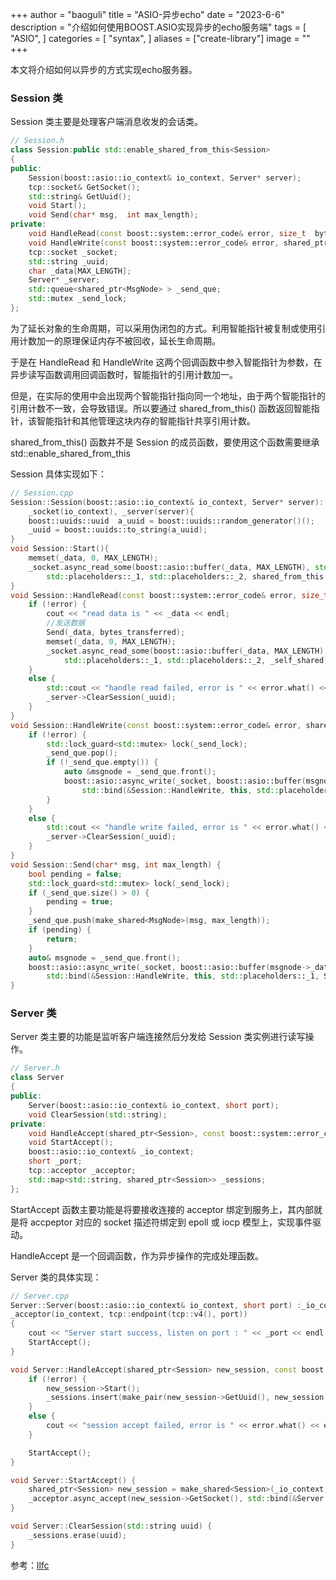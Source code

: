 +++
author = "baoguli"
title = "ASIO-异步echo"
date = "2023-6-6"
description = "介绍如何使用BOOST.ASIO实现异步的echo服务端"
tags = [
    "ASIO",
]
categories = [
    "syntax",
]
aliases = ["create-library"]
image = ""
+++ 

本文将介绍如何以异步的方式实现echo服务器。

### Session 类

Session 类主要是处理客户端消息收发的会话类。

```c++
// Session.h
class Session:public std::enable_shared_from_this<Session>
{
public:
    Session(boost::asio::io_context& io_context, Server* server);
    tcp::socket& GetSocket();
    std::string& GetUuid();
    void Start();
    void Send(char* msg,  int max_length);
private:
    void HandleRead(const boost::system::error_code& error, size_t  bytes_transferred, shared_ptr<Session> _self_shared);
    void HandleWrite(const boost::system::error_code& error, shared_ptr<Session> _self_shared);
    tcp::socket _socket;
    std::string _uuid;
    char _data[MAX_LENGTH];
    Server* _server;
    std::queue<shared_ptr<MsgNode> > _send_que;
    std::mutex _send_lock;
};
```

为了延长对象的生命周期，可以采用伪闭包的方式。利用智能指针被复制或使用引用计数加一的原理保证内存不被回收，延长生命周期。

于是在 HandleRead 和 HandleWrite 这两个回调函数中参入智能指针为参数，在异步读写函数调用回调函数时，智能指针的引用计数加一。

但是，在实际的使用中会出现两个智能指针指向同一个地址，由于两个智能指针的引用计数不一致，会导致错误。所以要通过 shared_from_this() 函数返回智能指针，该智能指针和其他管理这块内存的智能指针共享引用计数。

shared_from_this() 函数并不是 Session 的成员函数，要使用这个函数需要继承 std::enable_shared_from_this<Session>

Session 具体实现如下：

```c++
// Session.cpp
Session::Session(boost::asio::io_context& io_context, Server* server):
    _socket(io_context), _server(server){
    boost::uuids::uuid  a_uuid = boost::uuids::random_generator()();
    _uuid = boost::uuids::to_string(a_uuid);
}
void Session::Start(){
    memset(_data, 0, MAX_LENGTH);
    _socket.async_read_some(boost::asio::buffer(_data, MAX_LENGTH), std::bind(&Session::HandleRead, this, 
        std::placeholders::_1, std::placeholders::_2, shared_from_this()));
}
void Session::HandleRead(const boost::system::error_code& error, size_t  bytes_transferred, shared_ptr<Session> _self_shared){
    if (!error) {
        cout << "read data is " << _data << endl;
        //发送数据
        Send(_data, bytes_transferred);
        memset(_data, 0, MAX_LENGTH);
        _socket.async_read_some(boost::asio::buffer(_data, MAX_LENGTH), std::bind(&Session::HandleRead, this, 
            std::placeholders::_1, std::placeholders::_2, _self_shared));
    }
    else {
        std::cout << "handle read failed, error is " << error.what() << endl;
        _server->ClearSession(_uuid);
    }
}
void Session::HandleWrite(const boost::system::error_code& error, shared_ptr<Session> _self_shared) {
    if (!error) {
        std::lock_guard<std::mutex> lock(_send_lock);
        _send_que.pop();
        if (!_send_que.empty()) {
            auto &msgnode = _send_que.front();
            boost::asio::async_write(_socket, boost::asio::buffer(msgnode->_data, msgnode->_max_len),
                std::bind(&Session::HandleWrite, this, std::placeholders::_1, _self_shared));
        }
    }
    else {
        std::cout << "handle write failed, error is " << error.what() << endl;
        _server->ClearSession(_uuid);
    }
}
void Session::Send(char* msg, int max_length) {
	bool pending = false;
	std::lock_guard<std::mutex> lock(_send_lock);
	if (_send_que.size() > 0) {
		pending = true;
	}
	_send_que.push(make_shared<MsgNode>(msg, max_length));
	if (pending) {
		return;
	}
	auto& msgnode = _send_que.front();
	boost::asio::async_write(_socket, boost::asio::buffer(msgnode->_data, msgnode->_total_len),
		std::bind(&Session::HandleWrite, this, std::placeholders::_1, SharedSelf()));
}
```

### Server 类

Server 类主要的功能是监听客户端连接然后分发给 Session 类实例进行读写操作。

```c++
// Server.h
class Server
{
public:
	Server(boost::asio::io_context& io_context, short port);
	void ClearSession(std::string);
private:
	void HandleAccept(shared_ptr<Session>, const boost::system::error_code& error);
	void StartAccept();
	boost::asio::io_context& _io_context;
	short _port;
	tcp::acceptor _acceptor;
	std::map<std::string, shared_ptr<Session>> _sessions;
};
```

StartAccept 函数主要功能是将要接收连接的 acceptor 绑定到服务上，其内部就是将 accpeptor 对应的 socket 描述符绑定到 epoll 或 iocp 模型上，实现事件驱动。

HandleAccept 是一个回调函数，作为异步操作的完成处理函数。

Server 类的具体实现：

```c++
// Server.cpp
Server::Server(boost::asio::io_context& io_context, short port) :_io_context(io_context), _port(port),
_acceptor(io_context, tcp::endpoint(tcp::v4(), port))
{
	cout << "Server start success, listen on port : " << _port << endl;
	StartAccept();
}

void Server::HandleAccept(shared_ptr<Session> new_session, const boost::system::error_code& error) {
	if (!error) {
		new_session->Start();
		_sessions.insert(make_pair(new_session->GetUuid(), new_session));
	}
	else {
		cout << "session accept failed, error is " << error.what() << endl;
	}

	StartAccept();
}

void Server::StartAccept() {
	shared_ptr<Session> new_session = make_shared<Session>(_io_context, this);
	_acceptor.async_accept(new_session->GetSocket(), std::bind(&Server::HandleAccept, this, new_session, placeholders::_1));
}

void Server::ClearSession(std::string uuid) {
	_sessions.erase(uuid);
}

```

参考：[llfc](https://llfc.club/category?catid=225RaiVNI8pFDD5L4m807g7ZwmF#!aid/2ODYV1A2xbhTjWr0FJ1ZS22ijZO)